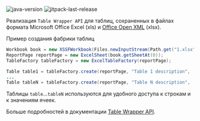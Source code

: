 ![java-version](https://img.shields.io/badge/Java-14-brightgreen?style=flat-square)
![jitpack-last-release](https://jitpack.io/v/spacious-team/table-wrapper-excel-impl.svg?style=flat-square)

Реализация `Table Wrapper API` для таблиц, сохраненных в файлах формата Microsoft Office Excel (xls) и
[Office Open XML](https://ru.wikipedia.org/wiki/Office_Open_XML) (xlsx).

Пример создания фабрики таблиц
```java
Workbook book = new XSSFWorkbook(Files.newInputStream(Path.get("1.xlsx")));
ReportPage reportPage = new ExcelSheet(book.getSheetAt(0));
TableFactory tableFactory = new ExcelTableFactory(reportPage);

Table table1 = tableFactory.create(reportPage, "Table 1 description", ...);
...
Table tableN = tableFactory.create(reportPage, "Table N description", ...);
```
Таблицы `table`...`tableN` используются для удобного доступа к строкам и к значениям ячеек.

Больше подробностей в документации [Table Wrapper API](https://github.com/spacious-team/table-wrapper-api).
